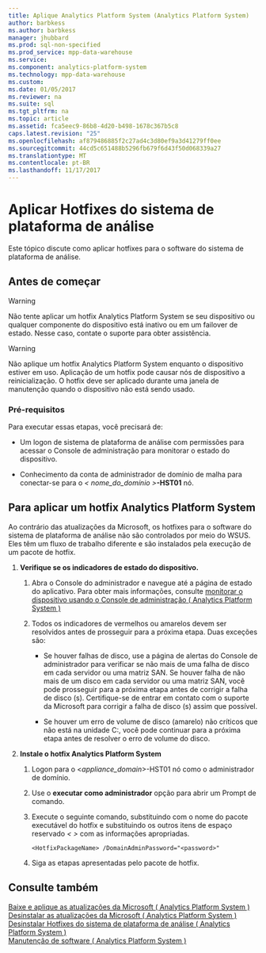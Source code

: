 ```yaml
---
title: Aplique Analytics Platform System (Analytics Platform System)
author: barbkess
ms.author: barbkess
manager: jhubbard
ms.prod: sql-non-specified
ms.prod_service: mpp-data-warehouse
ms.service: 
ms.component: analytics-platform-system
ms.technology: mpp-data-warehouse
ms.custom: 
ms.date: 01/05/2017
ms.reviewer: na
ms.suite: sql
ms.tgt_pltfrm: na
ms.topic: article
ms.assetid: fca5eec9-86b8-4d20-b498-1678c367b5c8
caps.latest.revision: "25"
ms.openlocfilehash: af879486885f2c27ad4c3d80ef9a3d41279ff0ee
ms.sourcegitcommit: 44cd5c651488b5296fb679f6d43f50d068339a27
ms.translationtype: MT
ms.contentlocale: pt-BR
ms.lasthandoff: 11/17/2017
---
```

# <a name="apply-analytics-platform-system-hotfixes"></a>Aplicar Hotfixes do sistema de plataforma de análise
Este tópico discute como aplicar hotfixes para o software do sistema de plataforma de análise.  
  
## <a name="before-you-begin"></a>Antes de começar  
  
> [!WARNING]  
> Não tente aplicar um hotfix Analytics Platform System se seu dispositivo ou qualquer componente do dispositivo está inativo ou em um failover de estado. Nesse caso, contate o suporte para obter assistência.  
  
> [!WARNING]  
> Não aplique um hotfix Analytics Platform System enquanto o dispositivo estiver em uso. Aplicação de um hotfix pode causar nós de dispositivo a reinicialização. O hotfix deve ser aplicado durante uma janela de manutenção quando o dispositivo não está sendo usado.  
  
### <a name="prerequisites"></a>Pré-requisitos  
Para executar essas etapas, você precisará de:  
  
-   Um logon de sistema de plataforma de análise com permissões para acessar o Console de administração para monitorar o estado do dispositivo. <!-- MISSING LINKS See [Grant Permissions to Use the Admin Console &#40;SQL Server PDW&#41;](../sqlpdw/grant-permissions-to-use-the-admin-console-sql-server-pdw.md).  -->  
  
-   Conhecimento da conta de administrador de domínio de malha para conectar-se para o *< nome_do_domínio >***-HST01** nó.  
  
## <a name="HowToInstallPDW"></a>Para aplicar um hotfix Analytics Platform System  
Ao contrário das atualizações da Microsoft, os hotfixes para o software do sistema de plataforma de análise não são controlados por meio do WSUS. Eles têm um fluxo de trabalho diferente e são instalados pela execução de um pacote de hotfix.  
  
1.  **Verifique se os indicadores de estado do dispositivo.**  
  
    1.  Abra o Console do administrador e navegue até a página de estado do aplicativo. Para obter mais informações, consulte [monitorar o dispositivo usando o Console de administração &#40; Analytics Platform System &#41;](monitor-the-appliance-by-using-the-admin-console.md)  
  
    2.  Todos os indicadores de vermelhos ou amarelos devem ser resolvidos antes de prosseguir para a próxima etapa. Duas exceções são:  
  
        -   Se houver falhas de disco, use a página de alertas do Console de administrador para verificar se não mais de uma falha de disco em cada servidor ou uma matriz SAN. Se houver falha de não mais de um disco em cada servidor ou uma matriz SAN, você pode prosseguir para a próxima etapa antes de corrigir a falha de disco (s). Certifique-se de entrar em contato com o suporte da Microsoft para corrigir a falha de disco (s) assim que possível.  
  
        -   Se houver um erro de volume de disco (amarelo) não críticos que não está na unidade C:\, você pode continuar para a próxima etapa antes de resolver o erro de volume do disco.  
  
2.  **Instale o hotfix Analytics Platform System**  
  
    1.  Logon para o <*appliance_domain*>-HST01 nó como o administrador de domínio.  
  
    2.  Use o **executar como administrador** opção para abrir um Prompt de comando.  
  
    3.  Execute o seguinte comando, substituindo  *<HotfixPackageName>*  com o nome do pacote executável do hotfix e substituindo os outros itens de espaço reservado *< >* com as informações apropriadas.  
  
        ```  
        <HotfixPackageName> /DomainAdminPassword="<password>"  
        ```  
  
    4.  Siga as etapas apresentadas pelo pacote de hotfix.  
  
## <a name="see-also"></a>Consulte também  
[Baixe e aplique as atualizações da Microsoft &#40; Analytics Platform System &#41;](download-and-apply-microsoft-updates.md)  
[Desinstalar as atualizações da Microsoft &#40; Analytics Platform System &#41;](uninstall-microsoft-updates.md)  
[Desinstalar Hotfixes do sistema de plataforma de análise &#40; Analytics Platform System &#41;](uninstall-analytics-platform-system-hotfixes.md)  
[Manutenção de software &#40; Analytics Platform System &#41;](software-servicing.md)  
  
